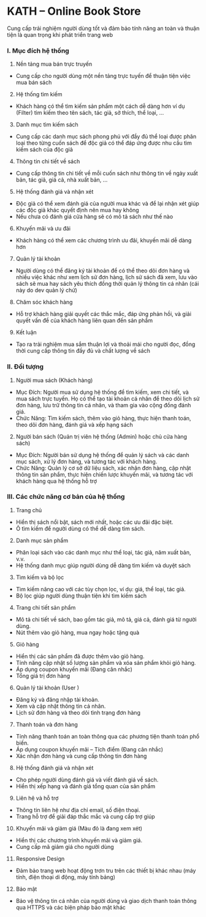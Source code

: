 # KATH – Online Book Store
Cung cấp trải nghiệm người dùng tốt và đảm bảo tính năng an toàn và thuận tiện là quan trọng khi phát triển trang web
### I.	Mục đích hệ thống

1. Nền tảng mua bán trực truyến
- Cung cấp cho người dùng một nền tảng trực tuyến để thuận tiện việc mua bán sách
2. Hệ thống tìm kiếm
- Khách hàng có thể tìm kiếm sản phẩm một cách dễ dàng hơn ví dụ (Filter) tìm kiếm theo tên sách, tác giả, sở thích, thể loại, …
3. Danh mục tìm kiếm sách
- Cung cấp các danh mục sách phong phú với đầy đủ thể loại được phân loại theo từng cuốn sách để độc giả có thể đáp ứng được nhu cầu tìm kiếm sách của độc giả
4. Thông tin chi tiết về sách
- Cung cấp thông tin chi tiết về mỗi cuốn sách như thông tin về ngày xuất bản, tác giả, giá cả, nhà xuất bản, …
5. Hệ thống đánh giá và nhận xét
- Độc giả có thể xem đánh giá của người mua khác và để lại nhận xét giúp các độc giả khác quyết định nên mua hay không
- Nếu chưa có đánh giá cửa hàng sẽ có mô tả sách như thế nào
6. Khuyến mãi và ưu đãi
- Khách hàng có thể xem các chương trình ưu đãi, khuyến mãi dễ dàng hơn
7. Quản lý tài khoản
- Người dùng có thể đăng ký tài khoản để có thể theo dõi đơn hàng và nhiều việc khác như xem lịch sử đơn hàng, lịch sử sách đã xem, lưu vào sách sẽ mua hay sách yêu thích đồng thời quản lý thông tin cá nhân (cái này do dev quản lý chứ)
8. Chăm sóc khách hàng
- Hỗ trợ khách hàng giải quyết các thắc mắc, đáp ứng phản hồi, và giải quyết vấn đề của khách hàng liên quan đến sản phẩm
9. Kết luận
- Tạo ra trải nghiệm mua sắm thuận lợi và thoải mái cho người đọc, đồng thời cung cấp thông tin đầy đủ và chất lượng về sách 



### II.	Đối tượng
1. Người mua sách (Khách hàng)
- Mục Đích: Người mua sử dụng hệ thống để tìm kiếm, xem chi tiết, và mua sách trực tuyến. Họ có thể tạo tài khoản cá nhân để theo dõi lịch sử đơn hàng, lưu trữ thông tin cá nhân, và tham gia vào cộng đồng đánh giá.
- Chức Năng: Tìm kiếm sách, thêm vào giỏ hàng, thực hiện thanh toán, theo dõi đơn hàng, đánh giá và xếp hạng sách
2.	Người bán sách (Quản trị viên hệ thống (Admin) hoặc chủ cửa hàng   sách)
- Mục Đích: Người bán sử dụng hệ thống để quản lý sách và các danh mục sách, xử lý đơn hàng, và tương tác với khách hàng.
- Chức Năng: Quản lý cơ sở dữ liệu sách, xác nhận đơn hàng, cập nhật thông tin sản phẩm, thực hiện chiến lược khuyến mãi, và tương tác với khách hàng qua hệ thống hỗ trợ

### III.	Các chức năng cơ bản của hệ thống
1.	Trang chủ
- Hiển thị sách nổi bật, sách mới nhất, hoặc các ưu đãi đặc biệt.
- Ô tìm kiếm để người dùng có thể dễ dàng tìm sách.
2.	Danh mục sản phẩm
- Phân loại sách vào các danh mục như thể loại, tác giả, năm xuất bản, v.v.
- Hệ thống danh mục giúp người dùng dễ dàng tìm kiếm và duyệt sách
3.	Tìm kiếm và bộ lọc
-	Tìm kiếm nâng cao với các tùy chọn lọc, ví dụ: giá, thể loại, tác giả.
-	Bộ lọc giúp người dùng thuận tiện khi tìm kiếm sách
4.	Trang chi tiết sản phẩm
-	Mô tả chi tiết về sách, bao gồm tác giả, mô tả, giá cả, đánh giá từ người dùng.
-	Nút thêm vào giỏ hàng, mua ngay hoặc tặng quà
5.	Giỏ hàng
-	Hiển thị các sản phẩm đã được thêm vào giỏ hàng.
-	Tính năng cập nhật số lượng sản phẩm và xóa sản phẩm khỏi giỏ hàng.
-	Áp dụng coupon khuyến mãi (Đang cân nhắc)
-	Tổng giá trị đơn hàng
6.	Quản lý tài khoản (User )
-	Đăng ký và đăng nhập tài khoản.
-	Xem và cập nhật thông tin cá nhân.
-	Lịch sử đơn hàng và theo dõi tình trạng đơn hàng
7.	Thanh toán và đơn hàng 
-	Tính năng thanh toán an toàn thông qua các phương tiện thanh toán phổ biến.
-	Áp dụng coupon khuyến mãi – Tích điểm (Đang cân nhắc) 
-	Xác nhận đơn hàng và cung cấp thông tin đơn hàng
8.	Hệ thống đánh giá và nhận xét
-	Cho phép người dùng đánh giá và viết đánh giá về sách.
-	Hiển thị xếp hạng và đánh giá tổng quan của sản phẩm
9.	Liên hệ và hỗ trợ
-	Thông tin liên hệ như địa chỉ email, số điện thoại.
-	Trang hỗ trợ để giải đáp thắc mắc và cung cấp trợ giúp
10.	Khuyến mãi và giảm giá (Màu đỏ là đang xem xét)
-	Hiển thị các chương trình khuyến mãi và giảm giá.
-	Cung cấp mã giảm giá cho người dùng
11.	Responsive Design
-	Đảm bảo trang web hoạt động trơn tru trên các thiết bị khác nhau (máy tính, điện thoại di động, máy tính bảng)
12.	Bảo mật
-	Bảo vệ thông tin cá nhân của người dùng và giao dịch thanh toán thông qua HTTPS và các biện pháp bảo mật khác
